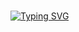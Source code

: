 #
[![Typing SVG](https://readme-typing-svg.herokuapp.com?font=Fira+Code&weight=500&size=30&pause=1000&color=9BFF3F00&random=false&width=435&lines=...GOOD+MORNING%2C+GUYS+%F0%9F%8C%9F)](https://git.io/typing-svg)
#
